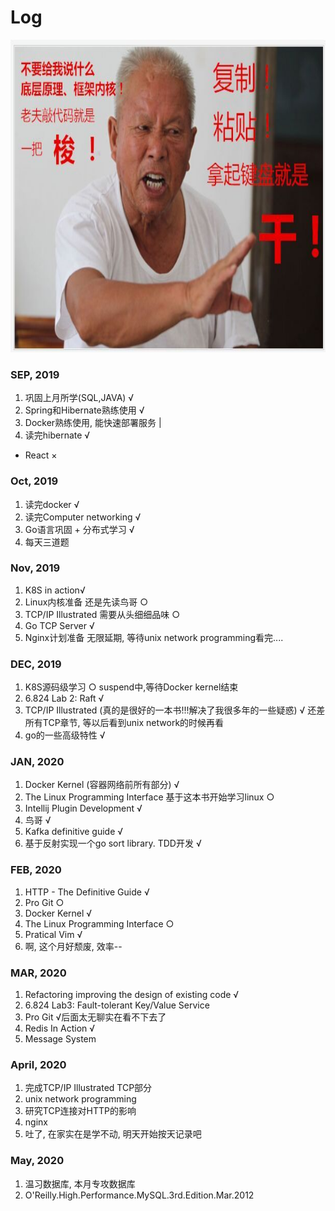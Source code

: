 # Log

<div align=center>
<img src="https://github.com/zzzyyyxxxmmm/basics/blob/master/image/1.png" width="700" height="500">
</div>

### SEP, 2019
1. 巩固上月所学(SQL,JAVA) √
2. Spring和Hibernate熟练使用 √
3. Docker熟练使用, 能快速部署服务 |
4. 读完hibernate √
* React ×

### Oct, 2019
1. 读完docker √
2. 读完Computer networking √
3. Go语言巩固 + 分布式学习 √
4. 每天三道题

### Nov, 2019
1. K8S in action√
2. Linux内核准备 还是先读鸟哥 ○
3. TCP/IP Illustrated 需要从头细细品味 ○
4. Go TCP Server √
5. Nginx计划准备 无限延期, 等待unix network programming看完....

### DEC, 2019
1. K8S源码级学习 ○ suspend中,等待Docker kernel结束
2. 6.824 Lab 2: Raft √
3. TCP/IP Illustrated (真的是很好的一本书!!!解决了我很多年的一些疑惑) √ 还差所有TCP章节, 等以后看到unix network的时候再看
4. go的一些高级特性 √ 

### JAN, 2020
1. Docker Kernel (容器网络前所有部分) √
2. The Linux Programming Interface 基于这本书开始学习linux ○
3. Intellij Plugin Development √
4. 鸟哥 √
5. Kafka definitive guide √
6. 基于反射实现一个go sort library. TDD开发 √

### FEB, 2020
1. HTTP - The Definitive Guide √
2. Pro Git ○
3. Docker Kernel √
4. The Linux Programming Interface ○ 
5. Pratical Vim √
6. 啊, 这个月好颓废, 效率--

### MAR, 2020
1. Refactoring improving the design of existing code √
2. 6.824 Lab3: Fault-tolerant Key/Value Service
3. Pro Git √后面太无聊实在看不下去了
4. Redis In Action √ 
5. Message System

### April, 2020
1. 完成TCP/IP Illustrated TCP部分
2. unix network programming
3. 研究TCP连接对HTTP的影响
4. nginx
5. 吐了, 在家实在是学不动, 明天开始按天记录吧

### May, 2020
1. 温习数据库,  本月专攻数据库
2. O'Reilly.High.Performance.MySQL.3rd.Edition.Mar.2012